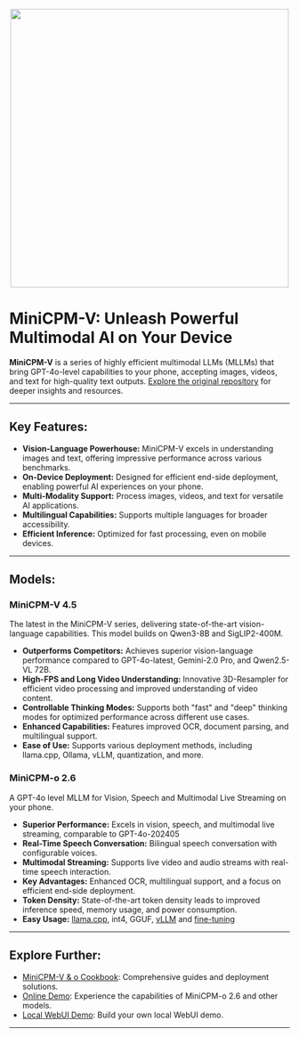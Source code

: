 <div align="center">

<img src="./assets/minicpm_v_and_minicpm_o_title.png" width="500em" ></img> 

</div>

# MiniCPM-V: Unleash Powerful Multimodal AI on Your Device

**MiniCPM-V** is a series of highly efficient multimodal LLMs (MLLMs) that bring GPT-4o-level capabilities to your phone, accepting images, videos, and text for high-quality text outputs.  [Explore the original repository](https://github.com/OpenBMB/MiniCPM-V-4_5) for deeper insights and resources.

---

## Key Features:

*   **Vision-Language Powerhouse:** MiniCPM-V excels in understanding images and text, offering impressive performance across various benchmarks.
*   **On-Device Deployment:**  Designed for efficient end-side deployment, enabling powerful AI experiences on your phone.
*   **Multi-Modality Support:** Process images, videos, and text for versatile AI applications.
*   **Multilingual Capabilities:** Supports multiple languages for broader accessibility.
*   **Efficient Inference:** Optimized for fast processing, even on mobile devices.

---

## Models:

### MiniCPM-V 4.5

The latest in the MiniCPM-V series, delivering state-of-the-art vision-language capabilities.  This model builds on Qwen3-8B and SigLIP2-400M.

*   **Outperforms Competitors:** Achieves superior vision-language performance compared to GPT-4o-latest, Gemini-2.0 Pro, and Qwen2.5-VL 72B.
*   **High-FPS and Long Video Understanding:**  Innovative 3D-Resampler for efficient video processing and improved understanding of video content.
*   **Controllable Thinking Modes:** Supports both "fast" and "deep" thinking modes for optimized performance across different use cases.
*   **Enhanced Capabilities:** Features improved OCR, document parsing, and multilingual support.
*   **Ease of Use:** Supports various deployment methods, including llama.cpp, Ollama, vLLM, quantization, and more.

### MiniCPM-o 2.6

A GPT-4o level MLLM for Vision, Speech and Multimodal Live Streaming on your phone.

*   **Superior Performance:** Excels in vision, speech, and multimodal live streaming, comparable to GPT-4o-202405
*   **Real-Time Speech Conversation:** Bilingual speech conversation with configurable voices.
*   **Multimodal Streaming:** Supports live video and audio streams with real-time speech interaction.
*   **Key Advantages:** Enhanced OCR, multilingual support, and a focus on efficient end-side deployment.
*   **Token Density:** State-of-the-art token density leads to improved inference speed, memory usage, and power consumption.
*   **Easy Usage:** [llama.cpp](https://github.com/OpenBMB/llama.cpp/blob/minicpm-omni/examples/llava/README-minicpmo2.6.md), int4, GGUF, [vLLM](#efficient-inference-with-llamacpp-ollama-vllm) and [fine-tuning](./docs/llamafactory_train_and_infer.md)

---

## Explore Further:

*   [MiniCPM-V & o Cookbook](https://github.com/OpenSQZ/MiniCPM-V-CookBook): Comprehensive guides and deployment solutions.
*   [Online Demo](https://minicpm-omni-webdemo-us.modelbest.cn/): Experience the capabilities of MiniCPM-o 2.6 and other models.
*   [Local WebUI Demo](#local-webui-demo): Build your own local WebUI demo.

---